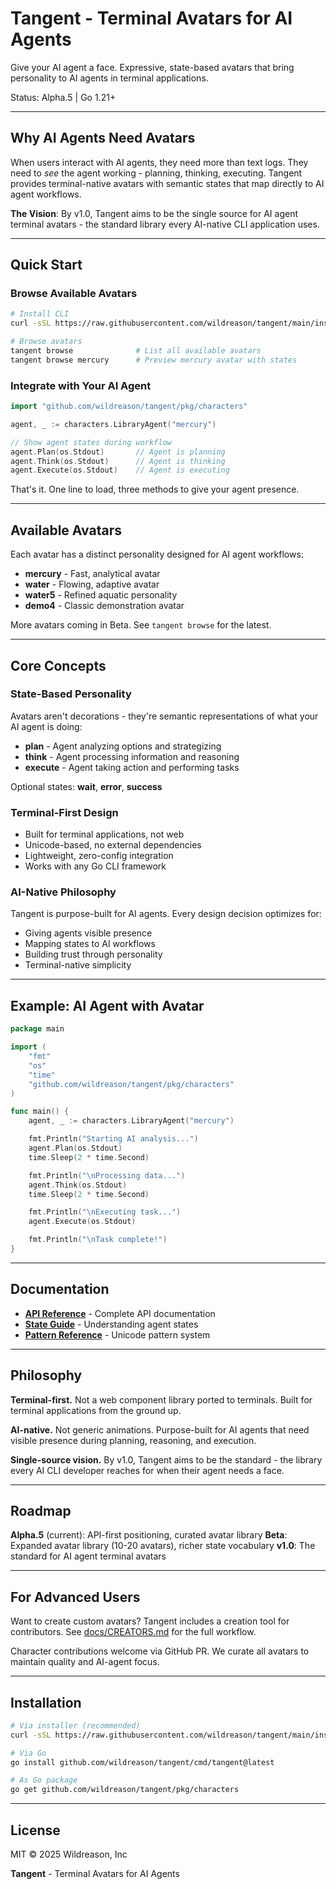 # Tangent - Terminal Avatars for AI Agents

Give your AI agent a face. Expressive, state-based avatars that bring personality to AI agents in terminal applications.

Status: Alpha.5 | Go 1.21+

---

## Why AI Agents Need Avatars

When users interact with AI agents, they need more than text logs. They need to *see* the agent working - planning, thinking, executing. Tangent provides terminal-native avatars with semantic states that map directly to AI agent workflows.

**The Vision**: By v1.0, Tangent aims to be the single source for AI agent terminal avatars - the standard library every AI-native CLI application uses.

---

## Quick Start

### Browse Available Avatars

```bash
# Install CLI
curl -sSL https://raw.githubusercontent.com/wildreason/tangent/main/install.sh | bash

# Browse avatars
tangent browse              # List all available avatars
tangent browse mercury      # Preview mercury avatar with states
```

### Integrate with Your AI Agent

```go
import "github.com/wildreason/tangent/pkg/characters"

agent, _ := characters.LibraryAgent("mercury")

// Show agent states during workflow
agent.Plan(os.Stdout)       // Agent is planning
agent.Think(os.Stdout)      // Agent is thinking
agent.Execute(os.Stdout)    // Agent is executing
```

That's it. One line to load, three methods to give your agent presence.

---

## Available Avatars

Each avatar has a distinct personality designed for AI agent workflows:

- **mercury** - Fast, analytical avatar
- **water** - Flowing, adaptive avatar
- **water5** - Refined aquatic personality
- **demo4** - Classic demonstration avatar

More avatars coming in Beta. See `tangent browse` for the latest.

---

## Core Concepts

### State-Based Personality

Avatars aren't decorations - they're semantic representations of what your AI agent is doing:

- **plan** - Agent analyzing options and strategizing
- **think** - Agent processing information and reasoning
- **execute** - Agent taking action and performing tasks

Optional states: **wait**, **error**, **success**

### Terminal-First Design

- Built for terminal applications, not web
- Unicode-based, no external dependencies
- Lightweight, zero-config integration
- Works with any Go CLI framework

### AI-Native Philosophy

Tangent is purpose-built for AI agents. Every design decision optimizes for:
- Giving agents visible presence
- Mapping states to AI workflows
- Building trust through personality
- Terminal-native simplicity

---

## Example: AI Agent with Avatar

```go
package main

import (
    "fmt"
    "os"
    "time"
    "github.com/wildreason/tangent/pkg/characters"
)

func main() {
    agent, _ := characters.LibraryAgent("mercury")

    fmt.Println("Starting AI analysis...")
    agent.Plan(os.Stdout)
    time.Sleep(2 * time.Second)

    fmt.Println("\nProcessing data...")
    agent.Think(os.Stdout)
    time.Sleep(2 * time.Second)

    fmt.Println("\nExecuting task...")
    agent.Execute(os.Stdout)

    fmt.Println("\nTask complete!")
}
```

---

## Documentation

- **[API Reference](docs/API.md)** - Complete API documentation
- **[State Guide](docs/STATES.md)** - Understanding agent states
- **[Pattern Reference](docs/PATTERNS.md)** - Unicode pattern system

---

## Philosophy

**Terminal-first.** Not a web component library ported to terminals. Built for terminal applications from the ground up.

**AI-native.** Not generic animations. Purpose-built for AI agents that need visible presence during planning, reasoning, and execution.

**Single-source vision.** By v1.0, Tangent aims to be the standard - the library every AI CLI developer reaches for when their agent needs a face.

---

## Roadmap

**Alpha.5** (current): API-first positioning, curated avatar library
**Beta**: Expanded avatar library (10-20 avatars), richer state vocabulary
**v1.0**: The standard for AI agent terminal avatars

---

## For Advanced Users

Want to create custom avatars? Tangent includes a creation tool for contributors. See [docs/CREATORS.md](docs/CREATORS.md) for the full workflow.

Character contributions welcome via GitHub PR. We curate all avatars to maintain quality and AI-agent focus.

---

## Installation

```bash
# Via installer (recommended)
curl -sSL https://raw.githubusercontent.com/wildreason/tangent/main/install.sh | bash

# Via Go
go install github.com/wildreason/tangent/cmd/tangent@latest

# As Go package
go get github.com/wildreason/tangent/pkg/characters
```

---

## License

MIT © 2025 Wildreason, Inc

**Tangent** - Terminal Avatars for AI Agents
